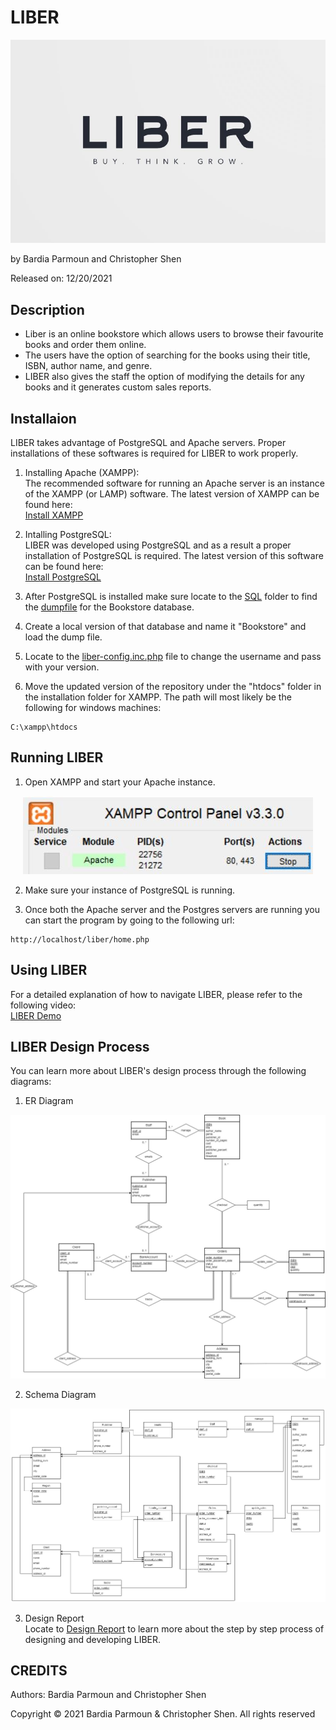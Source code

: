 # LIBER

<p align="center">
<img src="images/logo.JPG" />
</p>

by Bardia Parmoun and Christopher Shen

Released on: 12/20/2021

## Description

- Liber is an online bookstore which allows users to browse their favourite books and order them online.
- The users have the option of searching for the books using their title, ISBN, author name, and genre.
- LIBER also gives the staff the option of modifying the details for any books and it generates custom sales reports.

## Installaion

LIBER takes advantage of PostgreSQL and Apache servers. Proper installations of these softwares is required for LIBER to work properly.

1. Installing Apache (XAMPP):\
The recommended software for running an Apache server is an instance of the XAMPP (or LAMP) software. The latest version of XAMPP can be found here:\
[Install XAMPP](https://www.apachefriends.org/download.html)

2. Intalling PostgreSQL:\
LIBER was developed using PostgreSQL and as a result a proper installation of PostgreSQL is required. The latest version of this software can be found here:\
[Install PostgreSQL](https://www.postgresql.org/download/)

3. After PostgreSQL is installed make sure locate to the [SQL](https://github.com/bardia-p/LIBER/tree/master/SQL) folder to find the [dumpfile](https://github.com/bardia-p/LIBER/tree/master/SQL/Bookstore-dump.sql) for the Bookstore database.
4. Create a local version of that database and name it "Bookstore" and load the dump file.
5. Locate to the [liber-config.inc.php](https://github.com/bardia-p/LIBER/blob/master/includes/liber-config.inc.php) file to change the username and pass with your version.
6. Move the updated version of the repository under the "htdocs" folder in the installation folder for XAMPP. The path will most likely be the following for windows machines: 
```
C:\xampp\htdocs
```
## Running LIBER
1. Open XAMPP and start your Apache instance.
<p align="center">
<img src="images/xampp.JPG" />
</p>

2. Make sure your instance of PostgreSQL is running.
   
3. Once both the Apache server and the Postgres servers are running you can start the program by going to the following url:
```
http://localhost/liber/home.php
```

## Using LIBER
For a detailed explanation of how to navigate LIBER, please refer to the following video:\
[LIBER Demo]()

## LIBER Design Process
You can learn more about LIBER's design process through the following diagrams:
1. ER Diagram
<p align="center">
<img src="diagrams/ER_Diagram.JPG" />
</p>

2. Schema Diagram
<p align="center">
<img src="diagrams/Schema_Diagram.JPG" />
</p>

3. Design Report \
Locate to [Design Report](https://github.com/bardia-p/LIBER/blob/master/documents/Project_Report.pdf) to learn more about the step by step process of designing and developing LIBER.

## CREDITS
Authors: Bardia Parmoun and Christopher Shen

Copyright © 2021 Bardia Parmoun & Christopher Shen. All rights reserved
